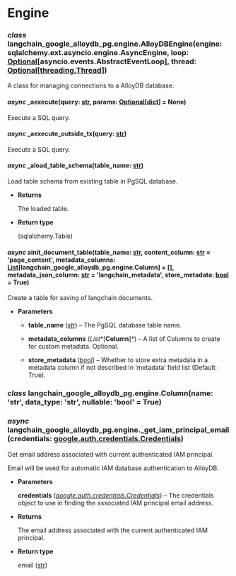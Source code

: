 # Engine


### _class_ langchain_google_alloydb_pg.engine.AlloyDBEngine(engine: sqlalchemy.ext.asyncio.engine.AsyncEngine, loop: [Optional](https://python.readthedocs.io/en/latest/library/typing.html#typing.Optional)[asyncio.events.AbstractEventLoop], thread: [Optional](https://python.readthedocs.io/en/latest/library/typing.html#typing.Optional)[[threading.Thread](https://python.readthedocs.io/en/latest/library/threading.html#threading.Thread)])
A class for managing connections to a AlloyDB database.


#### _async_ _aexecute(query: [str](https://python.readthedocs.io/en/latest/library/stdtypes.html#str), params: [Optional](https://python.readthedocs.io/en/latest/library/typing.html#typing.Optional)[[dict](https://python.readthedocs.io/en/latest/library/stdtypes.html#dict)] = None)
Execute a SQL query.


#### _async_ _aexecute_outside_tx(query: [str](https://python.readthedocs.io/en/latest/library/stdtypes.html#str))
Execute a SQL query.


#### _async_ _aload_table_schema(table_name: [str](https://python.readthedocs.io/en/latest/library/stdtypes.html#str))
Load table schema from existing table in PgSQL database.


* **Returns**

    The loaded table.



* **Return type**

    (sqlalchemy.Table)



#### _async_ ainit_document_table(table_name: [str](https://python.readthedocs.io/en/latest/library/stdtypes.html#str), content_column: [str](https://python.readthedocs.io/en/latest/library/stdtypes.html#str) = 'page_content', metadata_columns: [List](https://python.readthedocs.io/en/latest/library/typing.html#typing.List)[langchain_google_alloydb_pg.engine.Column] = [], metadata_json_column: [str](https://python.readthedocs.io/en/latest/library/stdtypes.html#str) = 'langchain_metadata', store_metadata: [bool](https://python.readthedocs.io/en/latest/library/functions.html#bool) = True)
Create a table for saving of langchain documents.


* **Parameters**

    
    * **table_name** ([*str*](https://python.readthedocs.io/en/latest/library/stdtypes.html#str)) – The PgSQL database table name.


    * **metadata_columns** (*List**[**Column**]*) – A list of Columns
    to create for custom metadata. Optional.


    * **store_metadata** ([*bool*](https://python.readthedocs.io/en/latest/library/functions.html#bool)) – Whether to store extra metadata in a metadata column
    if not described in ‘metadata’ field list (Default: True).



### _class_ langchain_google_alloydb_pg.engine.Column(name: 'str', data_type: 'str', nullable: 'bool' = True)

### _async_ langchain_google_alloydb_pg.engine._get_iam_principal_email(credentials: [google.auth.credentials.Credentials](https://googleapis.dev/python/google-auth/latest/reference/google.auth.credentials.html#google.auth.credentials.Credentials))
Get email address associated with current authenticated IAM principal.

Email will be used for automatic IAM database authentication to AlloyDB.


* **Parameters**

    **credentials** ([*google.auth.credentials.Credentials*](https://googleapis.dev/python/google-auth/latest/reference/google.auth.credentials.html#google.auth.credentials.Credentials)) – The credentials object to use in finding the associated IAM
    principal email address.



* **Returns**

    The email address associated with the current authenticated IAM
    principal.



* **Return type**

    email ([str](https://python.readthedocs.io/en/latest/library/stdtypes.html#str))
